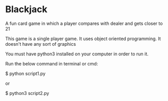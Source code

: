 # Blackjack
A fun card game in which a player compares with dealer and gets closer to 21

This game is a single player game.
It uses object oriented programming.
It doesn't have any sort of graphics

You must have python3 installed on your computer in order to run it.

Run the below command in terminal or cmd:

$ python script1.py

or

$ python3 script2.py